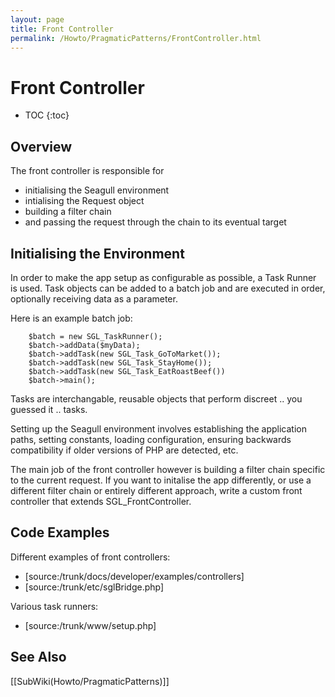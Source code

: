 ```yaml
---
layout: page
title: Front Controller
permalink: /Howto/PragmaticPatterns/FrontController.html
---
```


<!-- Name: Howto/PragmaticPatterns/FrontController -->
<!-- Version: 3 -->
<!-- Last-Modified: 2006/04/02 17:07:49 -->
<!-- Author: demian -->
# Front Controller
* TOC
{:toc}

## Overview
The front controller is responsible for 
 * initialising the Seagull environment
 * intialising the Request object
 * building a filter chain 
 * and passing the request through the chain to its eventual target

## Initialising the Environment
In order to make the app setup as configurable as possible, a Task Runner is used.  Task objects can be added to a batch job and are executed in order, optionally receiving data as a parameter.

Here is an example batch job:


	    $batch = new SGL_TaskRunner();
	    $batch->addData($myData);
	    $batch->addTask(new SGL_Task_GoToMarket());
	    $batch->addTask(new SGL_Task_StayHome());
	    $batch->addTask(new SGL_Task_EatRoastBeef())
	    $batch->main();

Tasks are interchangable, reusable objects that perform discreet .. you guessed it .. tasks.

Setting up the Seagull environment involves establishing the application paths, setting constants, loading configuration, ensuring backwards compatibility if older versions of PHP are detected, etc.

The main job of the front controller however is building a filter chain specific to the current request.  If you want to initalise the app differently, or use a different filter chain or entirely different approach, write a custom front controller that extends SGL\_FrontController.

## Code Examples
Different examples of front controllers:
 * [source:/trunk/docs/developer/examples/controllers]
 * [source:/trunk/etc/sglBridge.php]

Various task runners:
 * [source:/trunk/www/setup.php]

## See Also
[[SubWiki(Howto/PragmaticPatterns)]]